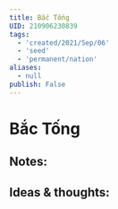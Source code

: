 ```yaml
---
title: Bắc Tống
UID: 210906230839
tags:
  - 'created/2021/Sep/06'
  - 'seed'
  - 'permanent/nation'
aliases:
  - null
publish: False
---
```

# Bắc Tống

## Notes:


## Ideas & thoughts:
